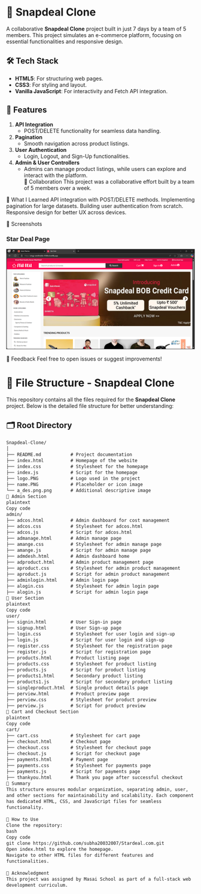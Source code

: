 # 🚀 Snapdeal Clone  

A collaborative **Snapdeal Clone** project built in just 7 days by a team of 5 members. This project simulates an e-commerce platform, focusing on essential functionalities and responsive design.  

## 🛠️ Tech Stack  
- **HTML5**: For structuring web pages.  
- **CSS3**: For styling and layout.  
- **Vanilla JavaScript**: For interactivity and Fetch API integration.  

## 📑 Features  
1. **API Integration**  
   - POST/DELETE functionality for seamless data handling.  
2. **Pagination**  
   - Smooth navigation across product listings.  
3. **User Authentication**  
   - Login, Logout, and Sign-Up functionalities.  
4. **Admin & User Controllers**  
   - Admins can manage product listings, while users can explore and interact with the platform.  
🤝 Collaboration
This project was a collaborative effort built by a team of 5 members over a week.

🌟 What I Learned
API integration with POST/DELETE methods.
Implementing pagination for large datasets.
Building user authentication from scratch.
Responsive design for better UX across devices.

📸 Screenshots
### Star Deal Page  
![Star Deal Screenshot](stardeal.png)

📧 Feedback
Feel free to open issues or suggest improvements!

# 📂 File Structure - Snapdeal Clone  

This repository contains all the files required for the **Snapdeal Clone** project. Below is the detailed file structure for better understanding:  

## 🗂️ Root Directory  
```plaintext
Snapdeal-Clone/
│
├── README.md           # Project documentation  
├── index.html          # Homepage of the website  
├── index.css           # Stylesheet for the homepage  
├── index.js            # Script for the homepage  
├── logo.PNG            # Logo used in the project  
├── name.PNG            # Placeholder or icon image  
└── a_des.png.png       # Additional descriptive image  
📂 Admin Section
plaintext
Copy code
admin/
├── adcos.html          # Admin dashboard for cost management  
├── adcos.css           # Stylesheet for adcos.html  
├── adcos.js            # Script for adcos.html  
├── admanage.html       # Admin manage page  
├── amange.css          # Stylesheet for admin manage page  
├── amange.js           # Script for admin manage page  
├── admdesh.html        # Admin dashboard home  
├── adproduct.html      # Admin product management page  
├── aproduct.css        # Stylesheet for admin product management  
├── aproduct.js         # Script for admin product management  
├── adminlogin.html     # Admin login page  
├── alogin.css          # Stylesheet for admin login page  
├── alogin.js           # Script for admin login page  
📂 User Section
plaintext
Copy code
user/
├── signin.html         # User Sign-in page  
├── signup.html         # User Sign-up page  
├── login.css           # Stylesheet for user login and sign-up  
├── login.js            # Script for user login and sign-up  
├── register.css        # Stylesheet for the registration page  
├── register.js         # Script for registration page  
├── products.html       # Product listing page  
├── products.css        # Stylesheet for product listing  
├── products.js         # Script for product listing  
├── products1.html      # Secondary product listing  
├── products1.js        # Script for secondary product listing  
├── singleproduct.html  # Single product details page  
├── perview.html        # Product preview page  
├── perview.css         # Stylesheet for product preview  
├── perview.js          # Script for product preview  
📂 Cart and Checkout Section
plaintext
Copy code
cart/
├── cart.css            # Stylesheet for cart page  
├── checkout.html       # Checkout page  
├── checkout.css        # Stylesheet for checkout page  
├── checkout.js         # Script for checkout page  
├── payments.html       # Payment page  
├── payments.css        # Stylesheet for payments page  
├── payments.js         # Script for payments page  
├── thankyou.html       # Thank you page after successful checkout  
🌟 Summary
This structure ensures modular organization, separating admin, user, and other sections for maintainability and scalability. Each component has dedicated HTML, CSS, and JavaScript files for seamless functionality.

🚀 How to Use
Clone the repository:
bash
Copy code
git clone https://github.com/subha20032007/Stardeal.com.git
Open index.html to explore the homepage.
Navigate to other HTML files for different features and functionalities.

🙌 Acknowledgment
This project was assigned by Masai School as part of a full-stack web development curriculum.
